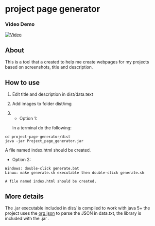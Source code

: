 # project page generator
### Video Demo

[![Video](http://img.youtube.com/vi/hYXd5P7yjos/0.jpg)](https://www.youtube.com/watch?v=hYXd5P7yjos "project page generator")
## About
This is a tool that a created to help me create webpages for my projects based on screenshots, title and description.
## How to use
1. Edit title and description in dist/data.text
2. Add images to folder dist/img
3.
   * Option 1:

    In a terminal do the following:
```
cd project-page-generator/dist
java -jar Project_page_generator.jar
```
A file named index.html should be created.

   * Option 2:

    Windows: double-click generate.bat  
    Linux: make generate.sh executable then double-click generate.sh

    A file named index.html should be created.


## More details

The .jar executable included in dist/ is compiled to work with java 5+
the project uses the [org.json](http://mvnrepository.com/artifact/org.json/json) to parse the JSON in data.txt, the library is included with the .jar .
